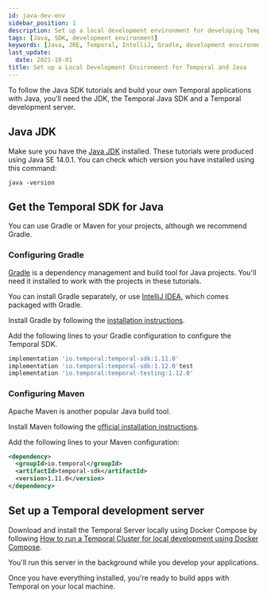 ```yaml
---
id: java-dev-env
sidebar_position: 1
description: Set up a local development environment for developing Temporal applications using the Java programming language.
tags: [Java, SDK, development environment]
keywords: [Java, JRE, Temporal, IntelliJ, Gradle, development environment]
last_update:
  date: 2021-10-01
title: Set up a Local Development Environment for Temporal and Java
---
```


To follow the Java SDK tutorials and build your own Temporal applications with Java, you'll need the JDK, the Temporal Java SDK  and a Temporal development server.


## Java JDK

Make sure you have the [Java JDK](https://www.oracle.com/ca-en/java/technologies/javase-downloads.html) installed. These tutorials were produced using Java SE 14.0.1. You can check which version you have installed using this command:

```
java -version
```

## Get the Temporal SDK for Java

You can use Gradle or Maven for your projects, although we recommend Gradle.


### Configuring Gradle

[Gradle](https://gradle.org) is a dependency management and build tool for Java projects. You'll need it installed to work with the projects in these tutorials.

You can install Gradle separately, or use [IntelliJ IDEA](https://www.jetbrains.com/idea/), which comes packaged with Gradle.

Install Gradle by following the [installation instructions](https://gradle.org/install/).

Add the following lines to your Gradle configuration to configure the Temporal SDK.

```groovy
implementation 'io.temporal:temporal-sdk:1.11.0' 
implementation 'io.temporal:temporal-sdk:1.12.0'test 
implementation 'io.temporal:temporal-testing:1.12.0'
```


### Configuring Maven

Apache Maven is another popular Java build tool. 

Install Maven following the [official installation instructions](https://maven.apache.org/install.html).

Add the following lines to your Maven configuration:

```xml
<dependency>
  <groupId>io.temporal</groupId>
  <artifactId>temporal-sdk</artifactId>
  <version>1.11.0</version>
</dependency>
```



## Set up a Temporal development server

Download and install the Temporal Server locally using Docker Compose by following [How to run a Temporal Cluster for local development using Docker Compose](https://docs.temporal.io/clusters/quick-install/#docker-compose).

You'll run this server in the background while you develop your applications.

Once you have everything installed, you're ready to build apps with Temporal on your local machine.
